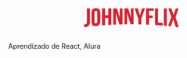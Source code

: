<h1 align="center"><img width="200px" src="https://github.com/sr-johnny/johnnyflix/blob/master/src/assets/img/logo.png" alt="JOHNNYFLIX" /></h1>
Aprendizado de React, Alura
